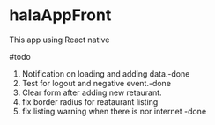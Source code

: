 # halaAppFront

This app using React native

#todo

1. Notification on loading and adding data.-done
2. Test for logout and negative event.-done
3. Clear form after adding new retaurant.
4. fix border radius for reataurant listing
5. fix listing warning when there is nor internet -done
